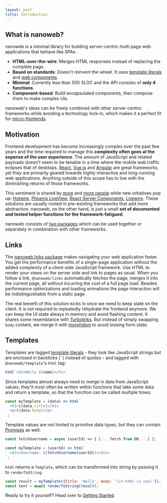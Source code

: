 ```yaml
---
layout: post
title: Introduction
---
```


## What is nanoweb?

nanoweb is a minimal library for building server-centric multi page web applications that behave like SPAs.

- **HTML-over-the-wire**: Merges HTML responses instead of replacing the complete page.
- **Based on standards**: Doesn't reinvent the wheel. It uses [template literals](https://developer.mozilla.org/en-US/docs/Web/JavaScript/Reference/Template_literals) and [web components](https://developer.mozilla.org/en-US/docs/Web/Web_Components).
- **Minimal**: Currently less than 500 SLOC and the API consists of **only 4 functions**.
- **Component-based**: Build encapsulated components, then compose them to make complex UIs.

nanoweb's ideas can be freely combined with other server-centric frameworks while avoiding a technology lock-in, which makes it a perfect fit for [micro-frontends](https://martinfowler.com/articles/micro-frontends.html).

## Motivation

Frontend development has become increasingly complex over the past few years and the time required to manage this **complexity often goes at the expense of the user experience**. The amount of JavaScript and related payloads doesn't seem to be tenable in a time where the mobile web traffic eclipses that of desktops. [React](https://reactjs.org/), [Vue.js](https://vuejs.org/) and [Angular](https://angular.io/) are great frameworks, yet they are primarily geared towards highly interactive and long-running web applications. Anything outside of this scope has to live with the diminishing returns of those frameworks.

This sentiment is shared by [more](https://macwright.com/2020/05/10/spa-fatigue.html) and [more people](https://twitter.com/dan_abramov/status/1259614150386425858) while new initiatives pop up: [Hotwire](https://hotwire.dev/), [Phoenix LiveView](https://github.com/phoenixframework/phoenix_live_view), [React Server Components](https://reactjs.org/blog/2020/12/21/data-fetching-with-react-server-components.html), [Livewire](https://laravel-livewire.com/). These solutions are usually rooted in pre-existing frameworks that add more abstraction. nanoweb, on the other hand, is just a small **set of documented and tested helper functions for the framework-fatigued**.

nanoweb consists of [two packages](https://www.npmjs.com/search?q=%40nanoweb) which can be used together or separately in combination with other frameworks.

## Links
The [nanoweb links package](https://www.npmjs.com/package/@nanoweb/links) makes navigating your web application faster. You get the performance benefits of a single-page application without the added complexity of a client-side JavaScript framework. Use HTML to render your views on the server side and link to pages as usual. When you follow a link, `@nanoweb/links` automatically fetches the page, merges it into the current page, all without incurring the cost of a full page load. Besides performance optimizations and loading animations the page interaction will be indistinguishable from a static page.

The real benefit of this solution kicks in once we need to keep state on the client. It is not required to repeatedly rehydrate the frontend anymore. We can keep the UI state always in memory and avoid flashing content. It shares some resemblance with [Turbolinks](https://github.com/turbolinks/turbolinks). But instead of simply swapping `body` content, we merge it with [morphdom](https://github.com/patrick-steele-idem/morphdom) to avoid loosing form state.

## Templates

Templates are tagged [template literals](https://developer.mozilla.org/en-US/docs/Web/JavaScript/Reference/Template_literals) - they look like JavaScript strings but are enclosed in backticks (`` ` ``) instead of quotes - and tagged with `@nanoweb/template`'s `html` tag:

```js
html`<h1>Hello ${name}</h1>`
```

Since templates almost always need to merge in data from JavaScript values, they'll most often be written within functions that take some data and return a template, so that the function can be called multiple times:

```js
const myTemplate = (data) => html`
  <h1>${data.title}</h1>
  <p>${data.body}</p>
`;
```
Template values are not limited to primitive data types, but they can contain [Promises](https://developer.mozilla.org/en-US/docs/Web/JavaScript/Reference/Global_Objects/Promise) as well.
```js
const fetchUsername = async (userId) => { [... fetch from DB ...] };

const myTemplate = (userId) => html`
  <div>Username: ${fetchUsername(userId)}</div>
`;
```

`html` returns a `Template`, which can be transformed into string by passing it to `renderToString`.
```js
const result = myTemplate({title: 'Hello', body: 'lit-html is cool'});
const text = await renderToString(result);
```
Ready to try it yourself? Head over to [Getting Started](/getting-started).

